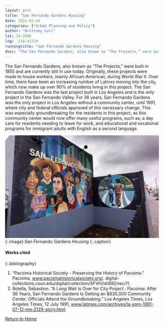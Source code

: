 ```yaml
---
layout: post
title: "San Fernando Gardens Housing"
date: 2021-02-24
categories: ["Urban Planning and Policy"]
author: "Brittney Lari"
lat: 34.2696
lng: -118.41724
runningtitle: "San Fernando Gardens Housing"
desc: "The San Fernando Gardens, also known as “The Projects,” were built in 1955 and are currently still in use today."
---
```

The San Fernando Gardens, also known as “The Projects,” were built in 1955 and are currently still in use today. Originally, these projects were made to house workers, mainly African-American, during World War II. Over time, there have been an increasing number of Latinxs moving into the city, which now make up over 90% of residents living in this project. The San Fernando Gardens was the last project built in Los Angeles and is the only project in the San Fernando Valley. For 36 years, San Fernando Gardens was the only project in Los Angeles without a community center, until 1991, where city and federal officials approved of this necessary change. This was especially groundbreaking for the residents in this project, as this community center would now offer many useful programs, such as, a day care for residents needing to leave for work, and educational and vocational programs for immigrant adults with English as a second language. 

![San Fernando Gardens Housing](images/sanfernandogardens_pin3_image1.jpg)
   {:.image} 
San Fernando Gardens Housing
   {:.caption} 

#### Works cited

{:.bibliography}
1. “Pacoima Historical Society - Preserving the History of Pacoima.” Pacoima, www.pacoimahistoricalsociety.org/. 
digital-collections.csun.edu/digital/collection/SFVH/id/692/rec/11. 
2. Rotella, Sebastion. “A Long Wait Is Over for City Project : Pacoima: After 36 Years, San Fernando Gardens Is Getting an $830,000 Community Center. Officials Attend the Groundbreaking.” Los Angeles Times, Los Angeles Times, 12 July 1991, www.latimes.com/archives/la-xpm-1991-07-12-me-2129-story.html. 

[Return to Home](https://uclachicanxstudies.github.io/BarrioSuburbanisms/)
